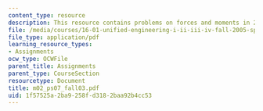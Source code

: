 ```yaml
---
content_type: resource
description: This resource contains problems on forces and moments in 2-D.
file: /media/courses/16-01-unified-engineering-i-ii-iii-iv-fall-2005-spring-2006/1f57525a2ba9258fd3182baa92b4cc53_m02_ps07_fall03.pdf
file_type: application/pdf
learning_resource_types:
- Assignments
ocw_type: OCWFile
parent_title: Assignments
parent_type: CourseSection
resourcetype: Document
title: m02_ps07_fall03.pdf
uid: 1f57525a-2ba9-258f-d318-2baa92b4cc53
---
```

